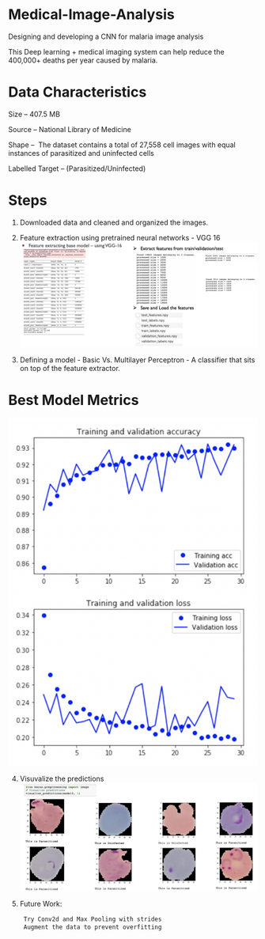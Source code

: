 # Medical-Image-Analysis
Designing and developing a CNN for malaria image analysis

This Deep learning + medical imaging system can help reduce the 400,000+ deaths per year caused by malaria.

# Data Characteristics
Size – 407.5 MB

Source – National Library of Medicine

Shape –  The dataset contains a total of 27,558 cell images with equal instances of parasitized and uninfected cells

Labelled Target – (Parasitized/Uninfected)

# Steps
1. Downloaded data and cleaned and organized the images.

2. Feature extraction using pretrained neural networks - VGG 16
![Alt text](FE.png?raw=true "FE.png")

3. Defining a model - Basic Vs. Multilayer Perceptron - A classifier that sits on top of the feature extractor.
# Best Model Metrics
![Alt text](BestModel.png?raw=true "BestModel.png")

4. Visuvalize the predictions
![Alt text](Prediction.png?raw=true "Prediction.png")

5. Future Work:

        Try Conv2d and Max Pooling with strides
        Augment the data to prevent overfitting 

